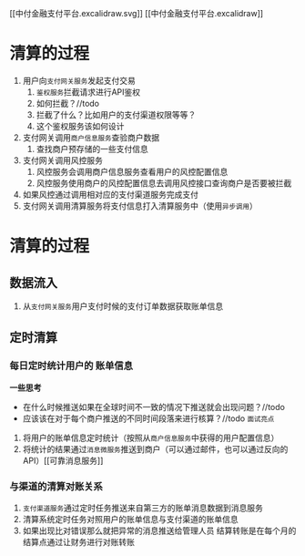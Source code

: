 [[中付金融支付平台.excalidraw.svg]]
[[中付金融支付平台.excalidraw]]
# 清算的过程
1. 用户向`支付网关服务`发起支付交易
	1. `鉴权服务`拦截请求进行API鉴权
	2. 如何拦截？//todo
	3. 拦截了什么？比如用户的支付渠道权限等等？
	4. 这个鉴权服务该如何设计
2. 支付网关调用`商户信息服务`查验商户数据
	1. 查找商户预存储的一些支付信息
2. 支付网关调用风控服务
	1. 风控服务会调用商户信息服务查看用户的风控配置信息
	2. 风控服务使用商户的风控配置信息去调用风控接口查询商户是否要被拦截
3. 如果风控通过调用相对应的支付渠道服务完成支付
4. 支付网关调用清算服务将支付信息打入清算服务中（使用`异步调用`）

# 清算的过程
## 数据流入
1. 从`支付网关服务`用户支付时候的支付订单数据获取账单信息
## 定时清算
### 每日定时统计用户的 账单信息
**一些思考**
- 在什么时候推送如果在全球时间不一致的情况下推送就会出现问题？//todo
- 应该该在对于每个商户推送的不同时间段落来进行核算？//todo `面试亮点`

1. 将用户的账单信息定时统计（按照从`商户信息服务`中获得的用户配置信息）
2. 将统计的结果通过`消息微服务`推送到商户（可以通过邮件，也可以通过反向的API）[[可靠消息服务]]

### 与渠道的清算对账关系
1. `支付渠道服务`通过定时任务推送来自第三方的账单消息数据到消息服务
2.  清算系统定时任务对照用户的账单信息与支付渠道的账单信息
3. 如果出现比对错误那么就把异常的消息推送给管理人员
结算转账是在每个月的结算点通过让财务进行对账转账


